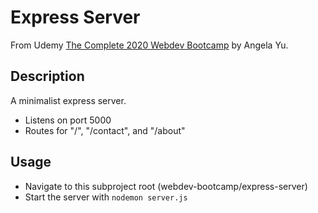 # Express Server

From Udemy [The Complete 2020 Webdev Bootcamp](https://www.udemy.com/share/101qYwBEIcc1ZVTXg=/) by Angela Yu.

## Description

A minimalist express server.

- Listens on port 5000
- Routes for "/", "/contact", and "/about"

## Usage

- Navigate to this subproject root (webdev-bootcamp/express-server)
- Start the server with `nodemon server.js`
